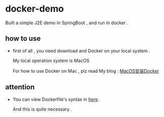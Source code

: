 # docker-demo
Built a simple J2E demo in SpringBoot , and run in docker .

## how to use

* first of all , you need download and Docker on your local system .

    My local operation system is MacOS 
    
    For how to use Docker on Mac , plz read My blog : [MacOS安装Docker](http://www.liumapp.com/articles/2017/12/27/1514347974172.html)
    
    
## attention

* You can view Dockerfile's syntax in [here](https://docs.docker.com/reference/builder/). 

    And this is quite necessary .
     
 
 
 